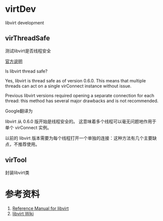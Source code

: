# virtDev
libvirt development

## virThreadSafe
测试libvirt是否线程安全

[官方说明](https://wiki.libvirt.org/page/FAQ#Is_libvirt_thread_safe.3F)

Is libvirt thread safe?

Yes, libvirt is thread safe as of version 0.6.0. This means that multiple threads can act on a single virConnect instance without issue.

Previous libvirt versions required opening a separate connection for each thread: this method has several major drawbacks and is not recommended.

Google翻译为

libvirt 从 0.6.0 版开始是线程安全的。 这意味着多个线程可以毫无问题地作用于单个 virConnect 实例。

以前的 libvirt 版本需要为每个线程打开一个单独的连接：这种方法有几个主要缺点，不推荐使用。

## virTool
封装libvirt类

# 参考资料
1. [Reference Manual for libvirt](https://libvirt.org/html/index.html)
2. [libvirt Wiki](https://wiki.libvirt.org/page/Main_Page)
